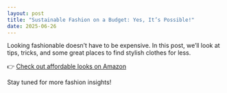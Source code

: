 ```yaml
---
layout: post
title: "Sustainable Fashion on a Budget: Yes, It’s Possible!"
date: 2025-06-26
---
```


Looking fashionable doesn’t have to be expensive. In this post, we’ll look at tips, tricks, and some great places to find stylish clothes for less.

👉 [Check out affordable looks on Amazon](https://affiliate-link-here)

Stay tuned for more fashion insights!
